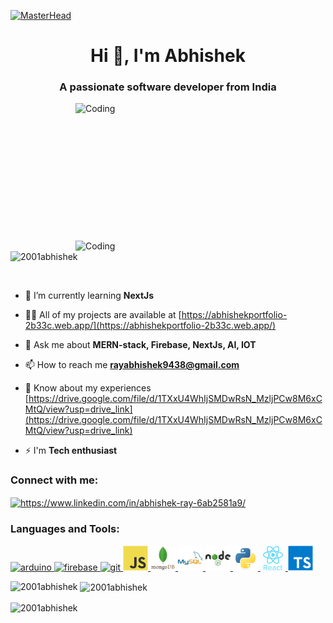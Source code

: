 [![MasterHead](https://trisya.com/myimg/child/andoroid.gif)](https://abhishekportfolio-2b33c.web.app/)
<h1 align="center">Hi 👋, I'm Abhishek</h1>
<h3 align="center">A passionate software developer from India</h3>
<img align='right' alt='Coding' height="220" width= '400' src='https://media4.giphy.com/media/qgQUggAC3Pfv687qPC/giphy.gif'>
<img align='right' alt='Coding' width= '400' src='https://media4.giphy.com/media/13UZisxBxkjPwI/giphy.gif?cid=ecf05e478lss3sv36yfs2mgvqgd7srxo0bv588sxh7yo433c&ep=v1_gifs_related&rid=giphy.gif&ct=g'>

<p align="left"> <img src="https://komarev.com/ghpvc/?username=2001abhishek&label=Profile%20views&color=0e75b6&style=flat" alt="2001abhishek" /> </p>

<p align="left"> <a href="https://twitter.com/" target="blank"><img src="https://img.shields.io/twitter/follow/?logo=twitter&style=for-the-badge" alt="" /></a> </p>

- 🌱 I’m currently learning **NextJs**

- 👨‍💻 All of my projects are available at [https://abhishekportfolio-2b33c.web.app/](https://abhishekportfolio-2b33c.web.app/)

- 💬 Ask me about **MERN-stack, Firebase, NextJs, AI, IOT**

- 📫 How to reach me **rayabhishek9438@gmail.com**

- 📄 Know about my experiences [https://drive.google.com/file/d/1TXxU4WhIjSMDwRsN_MzljPCw8M6xCMtQ/view?usp=drive_link](https://drive.google.com/file/d/1TXxU4WhIjSMDwRsN_MzljPCw8M6xCMtQ/view?usp=drive_link)

- ⚡ I'm **Tech enthusiast**

<h3 align="left">Connect with me:</h3>
<p align="left">
<a href="https://linkedin.com/in/https://www.linkedin.com/in/abhishek-ray-6ab2581a9/" target="blank"><img align="center" src="https://raw.githubusercontent.com/rahuldkjain/github-profile-readme-generator/master/src/images/icons/Social/linked-in-alt.svg" alt="https://www.linkedin.com/in/abhishek-ray-6ab2581a9/" height="30" width="40" /></a>
</p>

<h3 align="left">Languages and Tools:</h3>
<p align="left"> <a href="https://www.arduino.cc/" target="_blank" rel="noreferrer"> <img src="https://cdn.worldvectorlogo.com/logos/arduino-1.svg" alt="arduino" width="40" height="40"/> </a> <a href="https://firebase.google.com/" target="_blank" rel="noreferrer"> <img src="https://www.vectorlogo.zone/logos/firebase/firebase-icon.svg" alt="firebase" width="40" height="40"/> </a> <a href="https://git-scm.com/" target="_blank" rel="noreferrer"> <img src="https://www.vectorlogo.zone/logos/git-scm/git-scm-icon.svg" alt="git" width="40" height="40"/> </a> <a href="https://developer.mozilla.org/en-US/docs/Web/JavaScript" target="_blank" rel="noreferrer"> <img src="https://raw.githubusercontent.com/devicons/devicon/master/icons/javascript/javascript-original.svg" alt="javascript" width="40" height="40"/> </a> <a href="https://www.mongodb.com/" target="_blank" rel="noreferrer"> <img src="https://raw.githubusercontent.com/devicons/devicon/master/icons/mongodb/mongodb-original-wordmark.svg" alt="mongodb" width="40" height="40"/> </a> <a href="https://www.mysql.com/" target="_blank" rel="noreferrer"> <img src="https://raw.githubusercontent.com/devicons/devicon/master/icons/mysql/mysql-original-wordmark.svg" alt="mysql" width="40" height="40"/> </a> <a href="https://nodejs.org" target="_blank" rel="noreferrer"> <img src="https://raw.githubusercontent.com/devicons/devicon/master/icons/nodejs/nodejs-original-wordmark.svg" alt="nodejs" width="40" height="40"/> </a> <a href="https://www.python.org" target="_blank" rel="noreferrer"> <img src="https://raw.githubusercontent.com/devicons/devicon/master/icons/python/python-original.svg" alt="python" width="40" height="40"/> </a> <a href="https://reactjs.org/" target="_blank" rel="noreferrer"> <img src="https://raw.githubusercontent.com/devicons/devicon/master/icons/react/react-original-wordmark.svg" alt="react" width="40" height="40"/> </a> <a href="https://www.typescriptlang.org/" target="_blank" rel="noreferrer"> <img src="https://raw.githubusercontent.com/devicons/devicon/master/icons/typescript/typescript-original.svg" alt="typescript" width="40" height="40"/> </a> </p>

<p><img align="left" src="https://github-readme-stats.vercel.app/api/top-langs?username=2001abhishek&show_icons=true&locale=en&layout=compact" alt="2001abhishek" /></p>

<p>&nbsp;<img align="center" src="https://github-readme-stats.vercel.app/api?username=2001abhishek&show_icons=true&locale=en" alt="2001abhishek" /></p>

<p><img align="center" src="https://github-readme-streak-stats.herokuapp.com/?user=2001abhishek&" alt="2001abhishek" /></p>
